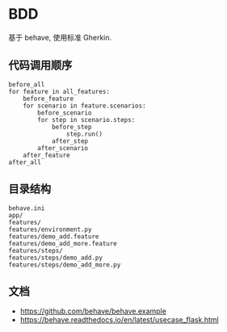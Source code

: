 # BDD

基于 behave, 使用标准 Gherkin.

## 代码调用顺序

    before_all
    for feature in all_features:
        before_feature
        for scenario in feature.scenarios:
            before_scenario
            for step in scenario.steps:
                before_step
                    step.run()
                after_step
            after_scenario
        after_feature
    after_all

## 目录结构

    behave.ini
    app/
    features/
    features/environment.py
    features/demo_add.feature
    features/demo_add_more.feature
    features/steps/
    features/steps/demo_add.py
    features/steps/demo_add_more.py

## 文档

- https://github.com/behave/behave.example
- https://behave.readthedocs.io/en/latest/usecase_flask.html
